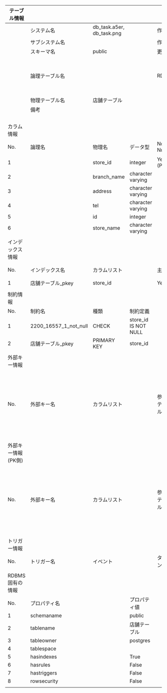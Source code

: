 | テーブル情報       |                       |                           |                      |                  |                                                                 |                    | 
| ------------------ | --------------------- | ------------------------- | -------------------- | ---------------- | --------------------------------------------------------------- | ------------------ | 
|                    | システム名            | db_task.a5er, db_task.png |                      | 作成者           | 金城佑弥                                                        |                    | 
|                    | サブシステム名        |                           |                      | 作成日           | 2022/04/19                                                      |                    | 
|                    | スキーマ名            | public                    |                      | 更新日           |                                                                 |                    | 
|                    | 論理テーブル名        |                           |                      | RDBMS            | PostgreSQL 14.2, compiled by Visual C++ build 1914, 64-bit 14.2 |                    | 
|                    | 物理テーブル名        | 店舗テーブル              |                      |                  |                                                                 |                    | 
|                    | 備考                  |                           |                      |                  |                                                                 |                    |  
|                    |                       |                           |                      |                  |                                                                 |                    | 
|                    |                       |                           |                      |                  |                                                                 |                    | 
|                    |                       |                           |                      |                  |                                                                 |                    | 
|                    |                       |                           |                      |                  |                                                                 |                    | 
| カラム情報         |                       |                           |                      |                  |                                                                 |                    | 
| No.                | 論理名                | 物理名                    | データ型             | Not Null         | デフォルト                                                      | 備考               | 
| 1                  |                       | store_id                  | integer              | Yes (PK)         |                                                                 |                    | 
| 2                  |                       | branch_name               | character varying    |                  |                                                                 |                    | 
| 3                  |                       | address                   | character varying    |                  |                                                                 |                    | 
| 4                  |                       | tel                       | character varying    |                  |                                                                 |                    | 
| 5                  |                       | id                        | integer              |                  |                                                                 |                    | 
| 6                  |                       | store_name                | character varying    |                  |                                                                 |                    | 
|                    |                       |                           |                      |                  |                                                                 |                    | 
| インデックス情報   |                       |                           |                      |                  |                                                                 |                    | 
| No.                | インデックス名        | カラムリスト              |                      | 主キー           | ユニーク                                                        | 備考               | 
| 1                  | 店舗テーブル_pkey     | store_id                  |                      | Yes              | Yes                                                             |                    | 
|                    |                       |                           |                      |                  |                                                                 |                    | 
| 制約情報           |                       |                           |                      |                  |                                                                 |                    | 
| No.                | 制約名                | 種類                      | 制約定義             |                  |                                                                 |                    | 
| 1                  | 2200_16557_1_not_null | CHECK                     | store_id IS NOT NULL |                  |                                                                 |                    | 
| 2                  | 店舗テーブル_pkey     | PRIMARY KEY               | store_id             |                  |                                                                 |                    | 
|                    |                       |                           |                      |                  |                                                                 |                    | 
| 外部キー情報       |                       |                           |                      |                  |                                                                 |                    | 
| No.                | 外部キー名            | カラムリスト              |                      | 参照先テーブル名 |                                                                 | 参照先カラムリスト | 
|                    |                       |                           |                      |                  |                                                                 |                    | 
| 外部キー情報(PK側) |                       |                           |                      |                  |                                                                 |                    | 
| No.                | 外部キー名            | カラムリスト              |                      | 参照元テーブル名 |                                                                 | 参照元カラムリスト | 
|                    |                       |                           |                      |                  |                                                                 |                    | 
| トリガー情報       |                       |                           |                      |                  |                                                                 |                    | 
| No.                | トリガー名            | イベント                  |                      | タイミング       |                                                                 | 条件               | 
|                    |                       |                           |                      |                  |                                                                 |                    | 
| RDBMS固有の情報    |                       |                           |                      |                  |                                                                 |                    | 
| No.                | プロパティ名          |                           | プロパティ値         |                  |                                                                 |                    | 
| 1                  | schemaname            |                           | public               |                  |                                                                 |                    | 
| 2                  | tablename             |                           | 店舗テーブル         |                  |                                                                 |                    | 
| 3                  | tableowner            |                           | postgres             |                  |                                                                 |                    | 
| 4                  | tablespace            |                           |                      |                  |                                                                 |                    | 
| 5                  | hasindexes            |                           | True                 |                  |                                                                 |                    | 
| 6                  | hasrules              |                           | False                |                  |                                                                 |                    | 
| 7                  | hastriggers           |                           | False                |                  |                                                                 |                    | 
| 8                  | rowsecurity           |                           | False                |                  |                                                                 |                    | 
|                    | 
